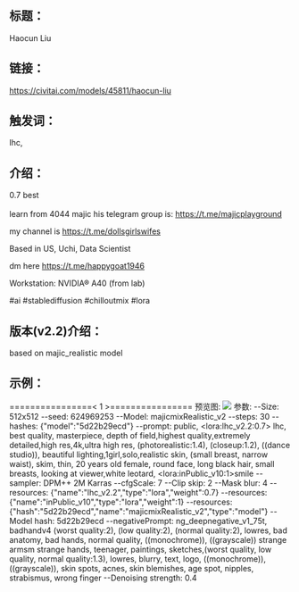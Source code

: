 ## 标题：
Haocun Liu

## 链接：
https://civitai.com/models/45811/haocun-liu

## 触发词：
lhc,

## 介绍：
<p>0.7 best<br /><br />learn from 4044 majic his telegram group is: <a target="_blank" rel="ugc" href="https://t.me/majicplayground">https://t.me/majicplayground</a></p><p>my channel is <a target="_blank" rel="ugc" href="https://t.me/dollsgirlswifes">https://t.me/dollsgirlswifes</a></p><p>Based in US, Uchi, Data Scientist</p><p>dm here <a target="_blank" rel="ugc" href="https://t.me/happygoat1946">https://t.me/happygoat1946</a></p><p>Workstation: NVIDIA® A40 (from lab)</p><p>#ai #stablediffusion #chilloutmix #lora</p>

## 版本(v2.2)介绍：
<p>based on majic_realistic model</p>

## 示例：
================\< 1 \>================
预览图: 
![](https://image.civitai.com/xG1nkqKTMzGDvpLrqFT7WA/5d469c32-c7c5-4e2c-330d-b97a99db8600/width=450/560815.jpeg)
参数: 
--Size: 512x512
--seed: 624969253
--Model: majicmixRealistic_v2
--steps: 30
--hashes: {"model":"5d22b29ecd"}
--prompt: public, \<lora:lhc_v2.2:0.7\> lhc, best quality, masterpiece, depth of field,highest quality,extremely detailed,high res,4k,ultra high res, (photorealistic:1.4), (closeup:1.2), ((dance studio)), beautiful lighting,1girl,solo,realistic skin, (small breast, narrow waist), skim, thin, 20 years old female, round face, long black hair, small breasts, looking at viewer,white leotard, \<lora:inPublic_v10:1\>smile
--sampler: DPM++ 2M Karras
--cfgScale: 7
--Clip skip: 2
--Mask blur: 4
--resources: {"name":"lhc_v2.2","type":"lora","weight":0.7}
--resources: {"name":"inPublic_v10","type":"lora","weight":1}
--resources: {"hash":"5d22b29ecd","name":"majicmixRealistic_v2","type":"model"}
--Model hash: 5d22b29ecd
--negativePrompt: ng_deepnegative_v1_75t, badhandv4 (worst quality:2), (low quality:2), (normal quality:2), lowres, bad anatomy, bad hands, normal quality, ((monochrome)), ((grayscale)) strange armsm strange hands, teenager, paintings, sketches,(worst quality, low quality, normal quality:1.3), lowres, blurry, text, logo, ((monochrome)), ((grayscale)), skin spots, acnes, skin blemishes, age spot, nipples, strabismus, wrong finger
--Denoising strength: 0.4
